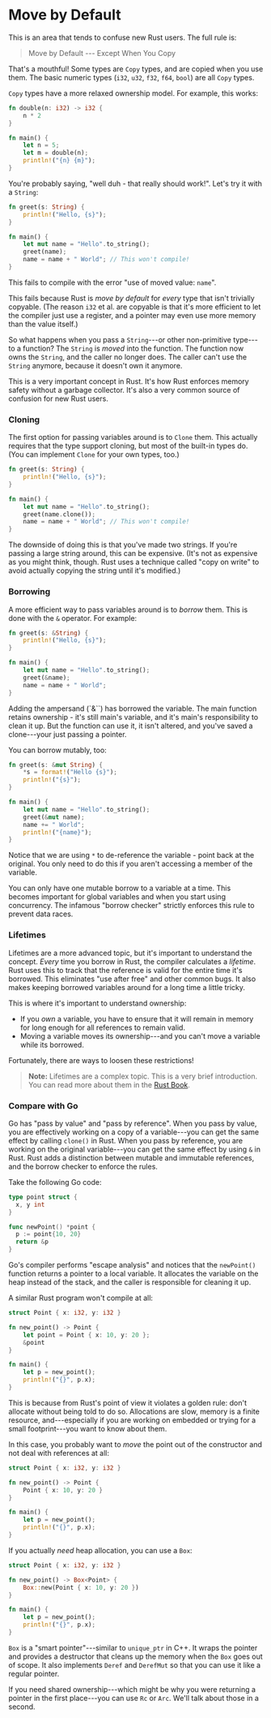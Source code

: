 # Move by Default

This is an area that tends to confuse new Rust users. The full rule is:

> Move by Default --- Except When You Copy

That's a mouthful! Some types are `Copy` types, and are copied when you use them. The basic numeric types (`i32`, `u32`, `f32`, `f64`, `bool`) are all `Copy` types.

`Copy` types have a more relaxed ownership model. For example, this works:

```rust
fn double(n: i32) -> i32 {
    n * 2
}

fn main() {
    let n = 5;
    let m = double(n);
    println!("{n} {m}");
}
```

You're probably saying, "well duh - that really should work!". Let's try it with a `String`:

```rust
fn greet(s: String) {
    println!("Hello, {s}");
}

fn main() {
    let mut name = "Hello".to_string();
    greet(name);
    name = name + " World"; // This won't compile!
}
```

This fails to compile with the error "use of moved value: `name`".

This fails because Rust is *move by default* for *every* type that isn't trivially copyable. (The reason `i32` et al. are copyable is that it's more efficient to let the compiler just use a register, and a pointer may even use more memory than the value itself.)

So what happens when you pass a `String`---or other non-primitive type---to a function? The `String` is *moved* into the function. The function now owns the `String`, and the caller no longer does. The caller can't use the `String` anymore, because it doesn't own it anymore.

This is a very important concept in Rust. It's how Rust enforces memory safety without a garbage collector. It's also a very common source of confusion for new Rust users.

### Cloning

The first option for passing variables around is to `Clone` them. This actually requires that the type support cloning, but most of the built-in types do. (You can implement `Clone` for your own types, too.)

```rust
fn greet(s: String) {
    println!("Hello, {s}");
}

fn main() {
    let mut name = "Hello".to_string();
    greet(name.clone());
    name = name + " World"; // This won't compile!
}
```

The downside of doing this is that you've made two strings. If you're passing a large string around, this can be expensive. (It's not as expensive as you might think, though. Rust uses a technique called "copy on write" to avoid actually copying the string until it's modified.)

### Borrowing

A more efficient way to pass variables around is to *borrow* them. This is done with the `&` operator. For example:

```rust
fn greet(s: &String) {
    println!("Hello, {s}");
}

fn main() {
    let mut name = "Hello".to_string();
    greet(&name);
    name = name + " World";
}
```

Adding the ampersand (`&``) has borrowed the variable. The main function retains ownership - it's still main's variable, and it's main's responsibility to clean it up. But the function can use it, it isn't altered, and you've saved a clone---your just passing a pointer.

You can borrow mutably, too:

```rust
fn greet(s: &mut String) {
    *s = format!("Hello {s}");
    println!("{s}");
}

fn main() {
    let mut name = "Hello".to_string();
    greet(&mut name);
    name += " World";
    println!("{name}");
}
```

Notice that we are using `*` to de-reference the variable - point back at the original. You only need to do this if you aren't accessing a member of the variable.

You can only have one mutable borrow to a variable at a time. This becomes important for global variables and when you start using concurrency. The infamous "borrow checker" strictly enforces this rule to prevent data races.

### Lifetimes

Lifetimes are a more advanced topic, but it's important to understand the concept. *Every* time you borrow in Rust, the compiler calculates a *lifetime*. Rust uses this to track that the reference is valid for the entire time it's borrowed. This eliminates "use after free" and other common bugs. It also makes keeping borrowed variables around for a long time a little tricky.

This is where it's important to understand ownership:
* If you *own* a variable, you have to ensure that it will remain in memory for long enough for all references to remain valid.
* Moving a variable moves its ownership---and you can't move a variable while its borrowed.

Fortunately, there are ways to loosen these restrictions!

> **Note:** Lifetimes are a complex topic. This is a very brief introduction. You can read more about them in the [Rust Book](https://doc.rust-lang.org/book/ch10-03-lifetime-syntax.html).

### Compare with Go

Go has "pass by value" and "pass by reference". When you pass by value, you are effectively working on a copy of a variable---you can get the same effect by calling `clone()` in Rust. When you pass by reference, you are working on the original variable---you can get the same effect by using `&` in Rust. Rust adds a distinction between mutable and immutable references, and the borrow checker to enforce the rules.

Take the following Go code:

```go
type point struct {
  x, y int
}

func newPoint() *point {
  p := point{10, 20}
  return &p
}
```

Go's compiler performs "escape analysis" and notices that the `newPoint()` function returns a pointer to a local variable. It allocates the variable on the heap instead of the stack, and the caller is responsible for cleaning it up.

A similar Rust program won't compile at all:

```rust
struct Point { x: i32, y: i32 }

fn new_point() -> Point {
    let point = Point { x: 10, y: 20 };
    &point
}

fn main() {
    let p = new_point();
    println!("{}", p.x);
}
```

This is because from Rust's point of view it violates a golden rule: don't allocate without being told to do so. Allocations are slow, memory is a finite resource, and---especially if you are working on embedded or trying for a small footprint---you want to know about them.

In this case, you probably want to *move* the point out of the constructor and not deal with references at all:

```rust
struct Point { x: i32, y: i32 }

fn new_point() -> Point {
    Point { x: 10, y: 20 }
}

fn main() {
    let p = new_point();
    println!("{}", p.x);
}
```

If you actually *need* heap allocation, you can use a `Box`:

```rust
struct Point { x: i32, y: i32 }

fn new_point() -> Box<Point> {
    Box::new(Point { x: 10, y: 20 })
}

fn main() {
    let p = new_point();
    println!("{}", p.x);
}
```

`Box` is a "smart pointer"---similar to `unique_ptr` in C++. It wraps the pointer and provides a destructor that cleans up the memory when the `Box` goes out of scope. It also implements `Deref` and `DerefMut` so that you can use it like a regular pointer.

If you need shared ownership---which might be why you were returning a pointer in the first place---you can use `Rc` or `Arc`. We'll talk about those in a second.